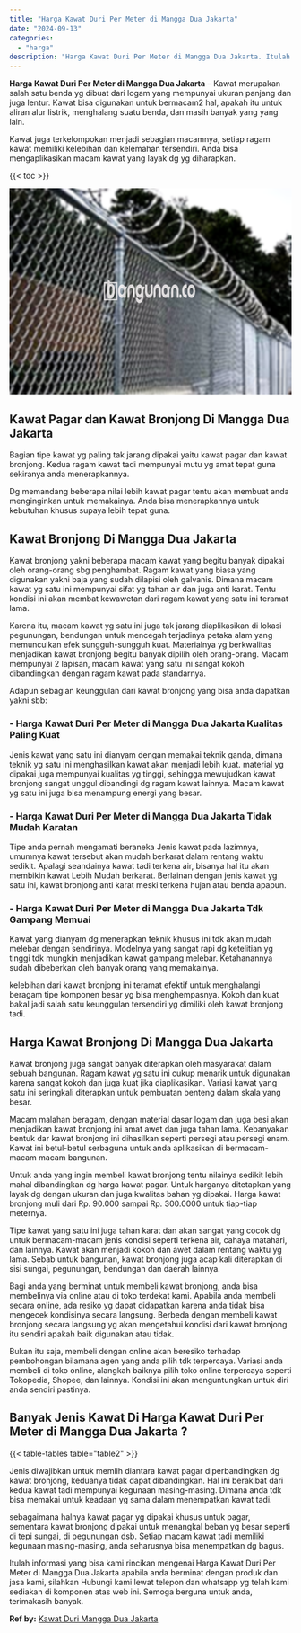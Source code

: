 ```yaml
---
title: "Harga Kawat Duri Per Meter di Mangga Dua Jakarta"
date: "2024-09-13"
categories: 
  - "harga"
description: "Harga Kawat Duri Per Meter di Mangga Dua Jakarta. Itulah informasi yang bisa kami rincikan mengenai Harga Kawat Duri Per Meter di Mangga Dua Jakarta apabila..."
---
```


**Harga Kawat Duri Per Meter di Mangga Dua Jakarta** – Kawat merupakan salah satu benda yg dibuat dari logam yang mempunyai ukuran panjang dan juga lentur. Kawat bisa digunakan untuk bermacam2 hal, apakah itu untuk aliran alur listrik, menghalang suatu benda, dan masih banyak yang yang lain.

Kawat juga terkelompokan menjadi sebagian macamnya, setiap ragam kawat memiliki kelebihan dan kelemahan tersendiri. Anda bisa mengaplikasikan macam kawat yang layak dg yg diharapkan.

{{< toc >}}

![Harga Kawat Duri Per Meter di Mangga Dua Jakarta](/images/jual-kawat-murah05.png)

## Kawat Pagar dan Kawat Bronjong Di Mangga Dua Jakarta

Bagian tipe kawat yg paling tak jarang dipakai yaitu kawat pagar dan kawat bronjong. Kedua ragam kawat tadi mempunyai mutu yg amat tepat guna sekiranya anda menerapkannya.

Dg memandang beberapa nilai lebih kawat pagar tentu akan membuat anda menginginkan untuk memakainya. Anda bisa menerapkannya untuk kebutuhan khusus supaya lebih tepat guna.

## Kawat Bronjong Di Mangga Dua Jakarta

Kawat bronjong yakni beberapa macam kawat yang begitu banyak dipakai oleh orang-orang sbg penghambat. Ragam kawat yang biasa yang digunakan yakni baja yang sudah dilapisi oleh galvanis. Dimana macam kawat yg satu ini mempunyai sifat yg tahan air dan juga anti karat. Tentu kondisi ini akan membat kewawetan dari ragam kawat yang satu ini teramat lama.

Karena itu, macam kawat yg satu ini juga tak jarang diaplikasikan di lokasi pegunungan, bendungan untuk mencegah terjadinya petaka alam yang memunculkan efek sungguh-sungguh kuat. Materialnya yg berkwalitas menjadikan kawat bronjong begitu banyak dipilih oleh orang-orang. Macam mempunyai 2 lapisan, macam kawat yang satu ini sangat kokoh dibandingkan dengan ragam kawat pada standarnya.

Adapun sebagian keunggulan dari kawat bronjong yang bisa anda dapatkan yakni sbb:

### \- Harga Kawat Duri Per Meter di Mangga Dua Jakarta Kualitas Paling Kuat

Jenis kawat yang satu ini dianyam dengan memakai teknik ganda, dimana teknik yg satu ini menghasilkan kawat akan menjadi lebih kuat. material yg dipakai juga mempunyai kualitas yg tinggi, sehingga mewujudkan kawat bronjong sangat unggul dibandingi dg ragam kawat lainnya. Macam kawat yg satu ini juga bisa menampung energi yang besar.

### \- Harga Kawat Duri Per Meter di Mangga Dua Jakarta Tidak Mudah Karatan

Tipe anda pernah mengamati beraneka Jenis kawat pada lazimnya, umumnya kawat tersebut akan mudah berkarat dalam rentang waktu sedikit. Apalagi seandainya kawat tadi terkena air, bisanya hal itu akan membikin kawat Lebih Mudah berkarat. Berlainan dengan jenis kawat yg satu ini, kawat bronjong anti karat meski terkena hujan atau benda apapun.

### \- Harga Kawat Duri Per Meter di Mangga Dua Jakarta Tdk Gampang Memuai

Kawat yang dianyam dg menerapkan teknik khusus ini tdk akan mudah melebar dengan sendirinya. Modelnya yang sangat rapi dg ketelitian yg tinggi tdk mungkin menjadikan kawat gampang melebar. Ketahanannya sudah dibeberkan oleh banyak orang yang memakainya.

kelebihan dari kawat bronjong ini teramat efektif untuk menghalangi beragam tipe komponen besar yg bisa menghempasnya. Kokoh dan kuat bakal jadi salah satu keunggulan tersendiri yg dimiliki oleh kawat bronjong tadi.

## Harga Kawat Bronjong Di Mangga Dua Jakarta

Kawat bronjong juga sangat banyak diterapkan oleh masyarakat dalam sebuah bangunan. Ragam kawat yg satu ini cukup menarik untuk digunakan karena sangat kokoh dan juga kuat jika diaplikasikan. Variasi kawat yang satu ini seringkali diterapkan untuk pembuatan benteng dalam skala yang besar.

Macam malahan beragam, dengan material dasar logam dan juga besi akan menjadikan kawat bronjong ini amat awet dan juga tahan lama. Kebanyakan bentuk dar kawat bronjong ini dihasilkan seperti persegi atau persegi enam. Kawat ini betul-betul serbaguna untuk anda aplikasikan di bermacam-macam macam bangunan.

Untuk anda yang ingin membeli kawat bronjong tentu nilainya sedikit lebih mahal dibandingkan dg harga kawat pagar. Untuk harganya ditetapkan yang layak dg dengan ukuran dan juga kwalitas bahan yg dipakai. Harga kawat bronjong muli dari Rp. 90.000 sampai Rp. 300.0000 untuk tiap-tiap meternya.

Tipe kawat yang satu ini juga tahan karat dan akan sangat yang cocok dg untuk bermacam-macam jenis kondisi seperti terkena air, cahaya matahari, dan lainnya. Kawat akan menjadi kokoh dan awet dalam rentang waktu yg lama. Sebab untuk bangunan, kawat bronjong juga acap kali diterapkan di sisi sungai, pegunungan, bendungan dan daerah lainnya.

Bagi anda yang berminat untuk membeli kawat bronjong, anda bisa membelinya via online atau di toko terdekat kami. Apabila anda membeli secara online, ada resiko yg dapat didapatkan karena anda tidak bisa mengecek kondisinya secara langsung. Berbeda dengan membeli kawat bronjong secara langsung yg akan mengetahui kondisi dari kawat bronjong itu sendiri apakah baik digunakan atau tidak.

Bukan itu saja, membeli dengan online akan beresiko terhadap pembohongan bilamana agen yang anda pilih tdk terpercaya. Variasi anda membeli di toko online, alangkah baiknya pilih toko online terpercaya seperti Tokopedia, Shopee, dan lainnya. Kondisi ini akan menguntungkan untuk diri anda sendiri pastinya.

## Banyak Jenis Kawat Di Harga Kawat Duri Per Meter di Mangga Dua Jakarta ?

{{< table-tables table="table2" >}}

Jenis diwajibkan untuk memlih diantara kawat pagar diperbandingkan dg kawat bronjong, keduanya tidak dapat dibandingkan. Hal ini berakibat dari kedua kawat tadi mempunyai kegunaan masing-masing. Dimana anda tdk bisa memakai untuk keadaan yg sama dalam menempatkan kawat tadi.

sebagaimana halnya kawat pagar yg dipakai khusus untuk pagar, sementara kawat bronjong dipakai untuk menangkal beban yg besar seperti di tepi sungai, di pegunungan dsb. Setiap macam kawat tadi memiliki kegunaan masing-masing, anda seharusnya bisa menempatkan dg bagus.

Itulah informasi yang bisa kami rincikan mengenai Harga Kawat Duri Per Meter di Mangga Dua Jakarta apabila anda berminat dengan produk dan jasa kami, silahkan Hubungi kami lewat telepon dan whatsapp yg telah kami sediakan di komponen atas web ini. Semoga berguna untuk anda, terimakasih banyak.

**Ref by:** [Kawat Duri Mangga Dua Jakarta](https://id.wikipedia.org/wiki/Kawat)
